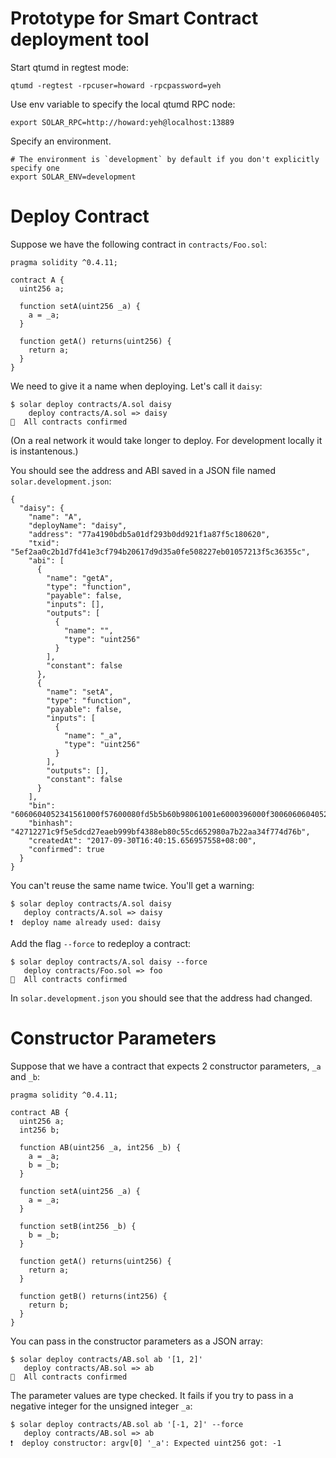 # Prototype for Smart Contract deployment tool

Start qtumd in regtest mode:

```
qtumd -regtest -rpcuser=howard -rpcpassword=yeh
```

Use env variable to specify the local qtumd RPC node:

```
export SOLAR_RPC=http://howard:yeh@localhost:13889
```

Specify an environment.

```
# The environment is `development` by default if you don't explicitly specify one
export SOLAR_ENV=development
```

# Deploy Contract

Suppose we have the following contract in `contracts/Foo.sol`:

```
pragma solidity ^0.4.11;

contract A {
  uint256 a;

  function setA(uint256 _a) {
    a = _a;
  }

  function getA() returns(uint256) {
    return a;
  }
}
```

We need to give it a name when deploying. Let's call it `daisy`:

```
$ solar deploy contracts/A.sol daisy
    deploy contracts/A.sol => daisy
🚀  All contracts confirmed
```

(On a real network it would take longer to deploy. For development locally it is instantenous.)

You should see the address and ABI saved in a JSON file named `solar.development.json`:

```
{
  "daisy": {
    "name": "A",
    "deployName": "daisy",
    "address": "77a4190bdb5a01df293b0dd921f1a87f5c180620",
    "txid": "5ef2aa0c2b1d7fd41e3cf794b20617d9d35a0fe508227eb01057213f5c36355c",
    "abi": [
      {
        "name": "getA",
        "type": "function",
        "payable": false,
        "inputs": [],
        "outputs": [
          {
            "name": "",
            "type": "uint256"
          }
        ],
        "constant": false
      },
      {
        "name": "setA",
        "type": "function",
        "payable": false,
        "inputs": [
          {
            "name": "_a",
            "type": "uint256"
          }
        ],
        "outputs": [],
        "constant": false
      }
    ],
    "bin": "6060604052341561000f57600080fd5b5b60b98061001e6000396000f300606060405263ffffffff7c0100000000000000000000000000000000000000000000000000000000600035041663d46300fd81146046578063ee919d50146068575b600080fd5b3415605057600080fd5b6056607d565b60405190815260200160405180910390f35b3415607257600080fd5b607b6004356084565b005b6000545b90565b60008190555b505600a165627a7a723058203431ad594c9688027a5ac39ec60fbb0786fc861d6d51417f600fe03b9412752a0029",
    "binhash": "42712271c9f5e5dcd27eaeb999bf4388eb80c55cd652980a7b22aa34f774d76b",
    "createdAt": "2017-09-30T16:40:15.656957558+08:00",
    "confirmed": true
  }
}
```

You can't reuse the same name twice. You'll get a warning:

```
$ solar deploy contracts/A.sol daisy
   deploy contracts/A.sol => daisy
❗️  deploy name already used: daisy
```

Add the flag `--force` to redeploy a contract:

```
$ solar deploy contracts/A.sol daisy --force
   deploy contracts/Foo.sol => foo
🚀  All contracts confirmed
```

In `solar.development.json` you should see that the address had changed.

# Constructor Parameters

Suppose that we have a contract that expects 2 constructor parameters, `_a` and `_b`:

```
pragma solidity ^0.4.11;

contract AB {
  uint256 a;
  int256 b;

  function AB(uint256 _a, int256 _b) {
    a = _a;
    b = _b;
  }

  function setA(uint256 _a) {
    a = _a;
  }

  function setB(int256 _b) {
    b = _b;
  }

  function getA() returns(uint256) {
    return a;
  }

  function getB() returns(int256) {
    return b;
  }
}
```

You can pass in the constructor parameters as a JSON array:

```
$ solar deploy contracts/AB.sol ab '[1, 2]'
   deploy contracts/AB.sol => ab
🚀  All contracts confirmed
```

The parameter values are type checked. It fails if you try to pass in a negative integer for the unsigned integer `_a`:

```
$ solar deploy contracts/AB.sol ab '[-1, 2]' --force
   deploy contracts/AB.sol => ab
❗️  deploy constructor: argv[0] '_a': Expected uint256 got: -1
```
